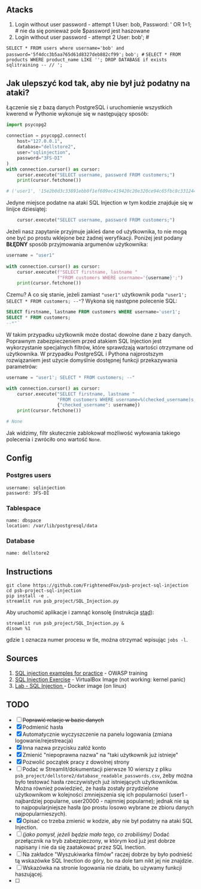 ## Atacks
1. Login without user password - attempt 1
	User: bob, Password: ' OR 1=1; #
	nie da się ponieważ pole $password jest haszowane
2. Login without user password -  attempt 2
	User: bob'; #

`SELECT * FROM users where username='bob' and password='5f4dcc3b5aa765d61d8327deb882cf99';` 
`bob'; #`
`SELECT * FROM products WHERE product_name LIKE ''; DROP DATABASE if exists sqlitraining -- // ';`


## Jak ulepszyć kod tak, aby nie był już podatny na ataki? 
Łączenie się z bazą danych PostgreSQL i uruchomienie wszystkich kwerend w Pythonie wykonuje się w następujący sposób: 
```python
import psycopg2  
  
connection = psycopg2.connect(  
    host="127.0.0.1",  
    database="dellstore2",  
    user="sqlinjection",  
    password="3FS-DI"  
)  
with connection.cursor() as cursor:  
    cursor.execute("SELECT username, password FROM customers;")  
    print(cursor.fetchone())

# ('user1', '15e2b0d3c33891ebb0f1ef609ec419420c20e320ce94c65fbc8c3312448eb225')
```
Jedyne miejsce podatne na ataki SQL Injection w tym kodzie znajduje się w linijce dziesiątej: 
```python
	cursor.execute("SELECT username, password FROM customers;")  
```
Jeżeli nasz zapytanie przyjmuje jakieś dane od użytkownika, to nie mogą one być po prostu wklejone bez żadnej weryfikacji. Poniżej jest podany **BŁĘDNY** sposób przyjmowania argumenów użytkownika: 
```python
username = "user1"  
  
with connection.cursor() as cursor:  
    cursor.execute(f"SELECT firstname, lastname "  
                   f"FROM customers WHERE username='{username}';")  
    print(cursor.fetchone())
```
Czemu? A co się stanie, jeżeli zamiast `"user1"` użytkownik poda `"user1'; SELECT * FROM customers; --"`?  Wykona się następne polecenie SQL: 
```SQL
SELECT firstname, lastname FROM customers WHERE username='user1'; 
SELECT * FROM customers; 
--*"`
```
W takim przypadku użytkownik może dostać dowolne dane z bazy danych. Poprawnym zabezpieczeniem przed atakiem SQL Injection jest wykorzystanie specjalnych filtrów, które sprawdzają wartości otrzymane od użytkownika. W przypadku PostgreSQL i Pythona najprostszym rozwiązaniem jest użycie domyślnie dostępnej funkcji przekazywania parametrów: 
```python
username = "user1'; SELECT * FROM customers; --"

with connection.cursor() as cursor:  
    cursor.execute("SELECT firstname, lastname "  
                   "FROM customers WHERE username=%(checked_username)s;",  
                   {"checked_username": username})  
    print(cursor.fetchone())

# None
```
Jak widzimy, filtr skutecznie zablokował możliwość wyłowania takiego polecenia i zwróciło ono wartość `None`. 


## Config
### Postgres users
```
username: sqlinjection
password: 3FS-DI
```
### Tablespace
```
name: dbspace
location: /var/lib/postgresql/data
```
### Database
```
name: dellstore2
```



## Instructions
```
git clone https://github.com/FrightenedFox/psb-project-sql-injection
cd psb-project-sql-injection
pip install -e .
streamlit run psb_project/SQL_Injection.py
```
Aby uruchomić aplikacje i zamnąć konsolę (instrukcja [stąd](https://linuxize.com/post/how-to-run-linux-commands-in-background/)): 
```
streamlit run psb_project/SQL_Injection.py &
disown %1
```
gdzie `1`  oznacza numer procesu w tle, można otrzymać wpisując `jobs -l`.



## Sources
1. [SQL injection examples for practice](https://thehackerish.com/sql-injection-examples-for-practice/)  - OWASP training 
2. [SQL Injection Exercise](https://research.cs.wisc.edu/mist/SoftwareSecurityCourse/Exercises/3.8.1_SQL_Injection_Exercise.html) - VirtualBox Image (not working: kernel panic)
3. [Lab - SQL Injection ](http://sweet.ua.pt/jpbarraca/course/sio-2122/lab-sql-injection/) - Docker image (on linux)



## TODO
- [ ] ~~Poprawić relacje w bazie danych~~
- [x] Podmienić hasła
- [x] Automatycznie wyczyszczenie na panelu logowania (zmiana logowanie/rejestreacja)
- [x] Inna nazwa przycisku załóż konto
- [x] Zmienić "niepoprawna nazwa" na "taki użytkownik już istnieje"
- [x] Pozwolić początek pracy z dowolnej strony
- [ ] Podać w Streamlit/dokumentacji pierwsze 10 wierszy z pliku `psb_project/dellstore2/database_readable_passwords.csv`, żeby można było testować hasła rzeczywistych już istniejących użytkowników. Można również powiedzieć, że hasła zostały przydzielone użytkownikom w kolejności zmniejszenia się ich popularności (user1 - najbardziej popularne, user20000 - najmniej popularne); jednak nie są to najpopularjniejsze hasła (po prostu losowo wybrane ze zbioru danych najpopularnieszych). 
- [x] Opisać co trzeba zmienić w kodzie, aby nie był podatny na ataki SQL Injection.
- [ ] *(jako pomysł, jeżeli będzie mało tego, co zrobiliśmy)* Dodać przełącznik na tryb zabezpieczony, w którym kod już jest dobrze napisany i nie da się zaatakować przez SQL Inection.
- [ ] Na zakładce "Wyszukiwarka filmów" raczej dobrze by było podnieść tą wskazówke SQL Inection do góry, bo na dole tam nikt jej nie znajdzie.
- [ ] Wskazówka na stronie logowania nie działa, bo używamy funkcji haszującej. 
- [ ] 

